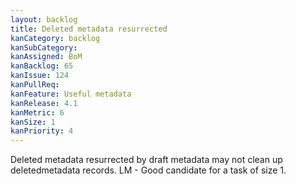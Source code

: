 ```yaml
---
layout: backlog
title: Deleted metadata resurrected
kanCategory: backlog
kanSubCategory:
kanAssigned: BoM
kanBacklog: 65
kanIssue: 124
kanPullReq:
kanFeature: Useful metadata
kanRelease: 4.1
kanMetric: 6
kanSize: 1
kanPriority: 4
---
```

Deleted metadata resurrected by draft metadata may not clean up deletedmetadata records. LM - Good candidate for a task of size 1.
